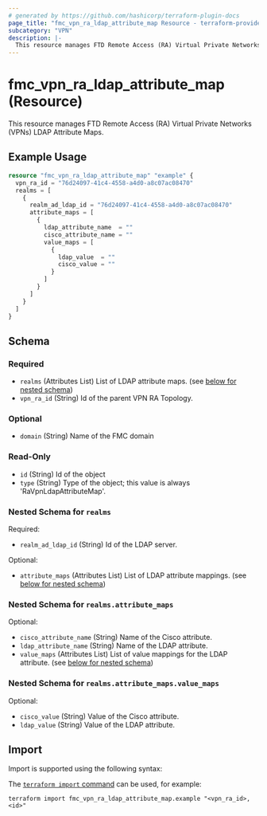 ```yaml
---
# generated by https://github.com/hashicorp/terraform-plugin-docs
page_title: "fmc_vpn_ra_ldap_attribute_map Resource - terraform-provider-fmc"
subcategory: "VPN"
description: |-
  This resource manages FTD Remote Access (RA) Virtual Private Networks (VPNs) LDAP Attribute Maps.
---
```


# fmc_vpn_ra_ldap_attribute_map (Resource)

This resource manages FTD Remote Access (RA) Virtual Private Networks (VPNs) LDAP Attribute Maps.

## Example Usage

```terraform
resource "fmc_vpn_ra_ldap_attribute_map" "example" {
  vpn_ra_id = "76d24097-41c4-4558-a4d0-a8c07ac08470"
  realms = [
    {
      realm_ad_ldap_id = "76d24097-41c4-4558-a4d0-a8c07ac08470"
      attribute_maps = [
        {
          ldap_attribute_name  = ""
          cisco_attribute_name = ""
          value_maps = [
            {
              ldap_value  = ""
              cisco_value = ""
            }
          ]
        }
      ]
    }
  ]
}
```

<!-- schema generated by tfplugindocs -->
## Schema

### Required

- `realms` (Attributes List) List of LDAP attribute maps. (see [below for nested schema](#nestedatt--realms))
- `vpn_ra_id` (String) Id of the parent VPN RA Topology.

### Optional

- `domain` (String) Name of the FMC domain

### Read-Only

- `id` (String) Id of the object
- `type` (String) Type of the object; this value is always 'RaVpnLdapAttributeMap'.

<a id="nestedatt--realms"></a>
### Nested Schema for `realms`

Required:

- `realm_ad_ldap_id` (String) Id of the LDAP server.

Optional:

- `attribute_maps` (Attributes List) List of LDAP attribute mappings. (see [below for nested schema](#nestedatt--realms--attribute_maps))

<a id="nestedatt--realms--attribute_maps"></a>
### Nested Schema for `realms.attribute_maps`

Optional:

- `cisco_attribute_name` (String) Name of the Cisco attribute.
- `ldap_attribute_name` (String) Name of the LDAP attribute.
- `value_maps` (Attributes List) List of value mappings for the LDAP attribute. (see [below for nested schema](#nestedatt--realms--attribute_maps--value_maps))

<a id="nestedatt--realms--attribute_maps--value_maps"></a>
### Nested Schema for `realms.attribute_maps.value_maps`

Optional:

- `cisco_value` (String) Value of the Cisco attribute.
- `ldap_value` (String) Value of the LDAP attribute.

## Import

Import is supported using the following syntax:

The [`terraform import` command](https://developer.hashicorp.com/terraform/cli/commands/import) can be used, for example:

```shell
terraform import fmc_vpn_ra_ldap_attribute_map.example "<vpn_ra_id>,<id>"
```
